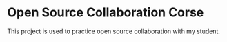 # Open Source Collaboration Corse
This project is used to practice open source collaboration with my student.
